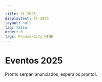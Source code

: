 ```yaml
---

title: lt-2025
displaytext: lt-2025
layout: null
tab: false
order: 0
tags: Panama-City_HIDE
---
```


# Eventos 2025
Pronto serpan anunciados, esperalos pronto!.


<style>
img[alt="FOTO1"] { 
  max-width:  400px; 
  display: block;
}
</style> 